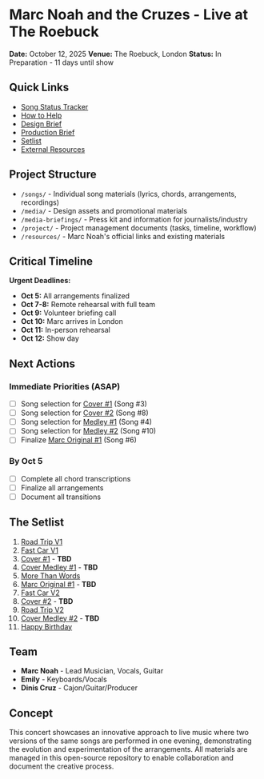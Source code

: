 # Marc Noah and the Cruzes - Live at The Roebuck

**Date:** October 12, 2025
**Venue:** The Roebuck, London
**Status:** In Preparation - 11 days until show

## Quick Links
- [Song Status Tracker](./SONG_STATUS.md)
- [How to Help](./project/HOW_TO_HELP.md)
- [Design Brief](./1st-oct__design-brief.md)
- [Production Brief](./1st-oct__concert-production-brief.md)
- [Setlist](./1st-oct__set-list__version_1.md)
- [External Resources](./EXTERNAL_LINKS.md)

## Project Structure
- `/songs/` - Individual song materials (lyrics, chords, arrangements, recordings)
- `/media/` - Design assets and promotional materials
- `/media-briefings/` - Press kit and information for journalists/industry
- `/project/` - Project management documents (tasks, timeline, workflow)
- `/resources/` - Marc Noah's official links and existing materials

## Critical Timeline

**Urgent Deadlines:**
- **Oct 5:** All arrangements finalized
- **Oct 7-8:** Remote rehearsal with full team
- **Oct 9:** Volunteer briefing call
- **Oct 10:** Marc arrives in London
- **Oct 11:** In-person rehearsal
- **Oct 12:** Show day

## Next Actions

### Immediate Priorities (ASAP)
- [ ] Song selection for [Cover #1](./songs/03-cover-1-TBD/) (Song #3)
- [ ] Song selection for [Cover #2](./songs/08-cover-2-TBD/) (Song #8)
- [ ] Song selection for [Medley #1](./songs/04-cover-medley-1/) (Song #4)
- [ ] Song selection for [Medley #2](./songs/10-cover-medley-2/) (Song #10)
- [ ] Finalize [Marc Original #1](./songs/06-marc-original-1-TBD/) (Song #6)

### By Oct 5
- [ ] Complete all chord transcriptions
- [ ] Finalize all arrangements
- [ ] Document all transitions

## The Setlist

1. [Road Trip V1](./songs/01-road-trip-v1/)
2. [Fast Car V1](./songs/02-fast-car-v1/)
3. [Cover #1](./songs/03-cover-1-TBD/) - **TBD**
4. [Cover Medley #1](./songs/04-cover-medley-1/) - **TBD**
5. [More Than Words](./songs/05-more-than-words/)
6. [Marc Original #1](./songs/06-marc-original-1-TBD/) - **TBD**
7. [Fast Car V2](./songs/07-fast-car-v2/)
8. [Cover #2](./songs/08-cover-2-TBD/) - **TBD**
9. [Road Trip V2](./songs/09-road-trip-v2/)
10. [Cover Medley #2](./songs/10-cover-medley-2/) - **TBD**
11. [Happy Birthday](./songs/11-happy-birthday/)

## Team
- **Marc Noah** - Lead Musician, Vocals, Guitar
- **Emily** - Keyboards/Vocals
- **Dinis Cruz** - Cajon/Guitar/Producer

## Concept
This concert showcases an innovative approach to live music where two versions of the same songs are performed in one evening, demonstrating the evolution and experimentation of the arrangements. All materials are managed in this open-source repository to enable collaboration and document the creative process.
